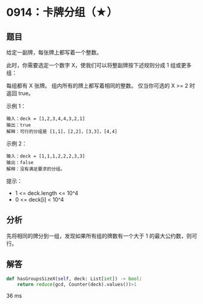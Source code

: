# 0914：卡牌分组（★）


## 题目

给定一副牌，每张牌上都写着一个整数。

此时，你需要选定一个数字 X，使我们可以将整副牌按下述规则分成 1 组或更多组：

每组都有 X 张牌。
组内所有的牌上都写着相同的整数。
仅当你可选的 X >= 2 时返回 true。

示例 1：

    输入：deck = [1,2,3,4,4,3,2,1]
    输出：true
    解释：可行的分组是 [1,1]，[2,2]，[3,3]，[4,4]

示例 2：

    输入：deck = [1,1,1,2,2,2,3,3]
    输出：false
    解释：没有满足要求的分组。

提示：
- 1 <= deck.length <= 10^4
- 0 <= deck[i] < 10^4

 
## 分析

先将相同的牌分到一组，发现如果所有组的牌数有一个大于 1 的最大公约数，则可行。

## 解答

```python
def hasGroupsSizeX(self, deck: List[int]) -> bool:
    return reduce(gcd, Counter(deck).values())>1
```
36 ms

